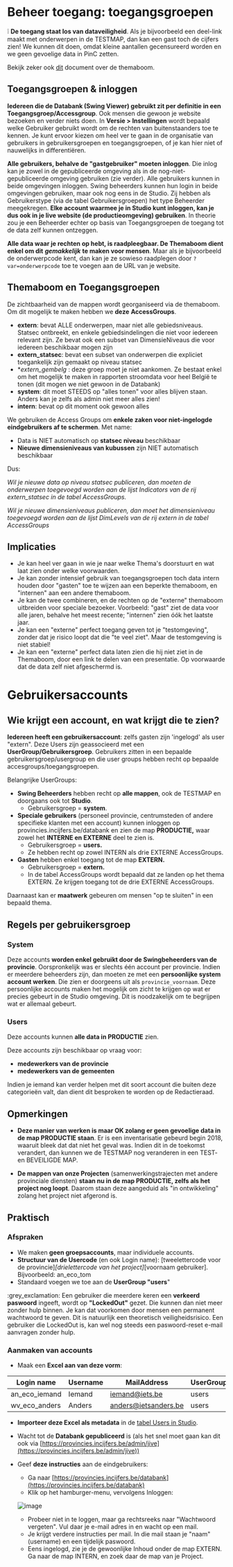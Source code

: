 
# Beheer toegang: toegangsgroepen

❕ **De toegang staat los van dataveiligheid**. Als je bijvoorbeeld een deel-link maakt met onderwerpen in de TESTMAP, dan kan een gast toch de cijfers zien! We kunnen dit doen, omdat kleine aantallen gecensureerd worden en we geen gevoelige data in PinC zetten.

Bekijk zeker ook [dit](https://github.com/provinciesincijfers/JiveDocumentation/blob/master/05.%20Themaboom%20-%20Toegang%20beheren/De%20themaboom.md) document over de themaboom.

## Toegangsgroepen &amp; inloggen

**Iedereen die de Databank (Swing Viewer) gebruikt zit per definitie in een Toegangsgroep/Accessgroup**. Ook mensen die gewoon je website bezoeken en verder niets doen. In **Versie > Instellingen** wordt bepaald welke Gebruiker gebruikt wordt om de rechten van buitenstaanders toe te kennen. Je kunt ervoor kiezen om heel ver te gaan in de organisatie van gebruikers in gebruikersgroepen en toegangsgroepen, of je kan hier niet of nauwelijks in differentiëren.

**Alle gebruikers, behalve de &quot;gastgebruiker&quot; moeten inloggen**. Die inlog kan je zowel in de gepubliceerde omgeving als in de nog-niet-gepubliceerde omgeving gebruiken (zie verder). Alle gebruikers kunnen in beide omgevingen inloggen. Swing beheerders kunnen hun login in beide omgevingen gebruiken, maar ook nog eens in de Studio. Zij hebben als Gebruikerstype (via de tabel Gebruikersgroepen) het type Beheerder meegekregen. **Elke account waarmee je in Studio kunt inloggen, kan je dus ook in je live website (de productieomgeving) gebruiken**. In theorie zou je een Beheerder echter op basis van Toegangsgroepen de toegang tot de data zelf kunnen ontzeggen.

**Alle data waar je rechten op hebt, is raadpleegbaar. De Themaboom dient enkel om dit** ***gemakkelijk*** **te maken voor mensen**. Maar als je bijvoorbeeld de onderwerpcode kent, dan kan je ze sowieso raadplegen door `?var=onderwerpcode` toe te voegen aan de URL van je website.

## Themaboom en Toegangsgroepen

De zichtbaarheid van de mappen wordt georganiseerd via de themaboom. Om dit mogelijk te maken hebben we **deze**  **AccessGroups**.

- **extern**: bevat ALLE onderwerpen, maar niet alle gebiedsniveaus. Statsec ontbreekt, en enkele gebiedsindelingen die niet voor iedereen relevant zijn. Ze bevat ook een subset van DimensieNiveaus die voor iedereen beschikbaar mogen zijn
- **extern\_statsec**: bevat een subset van onderwerpen die expliciet toegankelijk zijn gemaakt op niveau statsec
- **extern\_gembelg* : deze groep moet je niet aankomen. Ze bestaat enkel om het mogelijk te maken in rapporten stroomdata voor heel België te tonen (dit mogen we niet gewoon in de Databank)
- **system**: dit moet STEEDS op &quot;alles tonen&quot; voor alles blijven staan. Anders kan je zelfs als admin niet meer alles zien!
- **intern**: bevat op dit moment ook gewoon alles

We gebruiken de Access Groups om **enkele zaken voor niet-ingelogde eindgebruikers af te schermen**. Met name:

- Data is NIET automatisch op **statsec niveau** beschikbaar
- **Nieuwe dimensieniveaus van kubussen** zijn NIET automatisch beschikbaar

Dus:

_Wil je nieuwe data op niveau_ _statsec publiceren, dan moeten de onderwerpen toegevoegd worden aan de lijst Indicators van de rij extern\_statsec in de tabel AccessGroups._

_Wil je nieuwe dimensieniveaus publiceren, dan moet het dimensieniveau_ _toegevoegd worden aan de lijst DimLevels van de rij extern in de tabel AccessGroups_

## Implicaties

- Je kan heel ver gaan in wie je naar welke Thema&#39;s doorstuurt en wat laat zien onder welke voorwaarden.
- Je kan zonder intensief gebruik van toegangsgroepen toch data intern houden door &quot;gasten&quot; toe te wijzen aan een beperkte themaboom, en &quot;internen&quot; aan een andere themaboom.
- Je kan de twee combineren, en de rechten op de &quot;externe&quot; themaboom uitbreiden voor speciale bezoeker. Voorbeeld: &quot;gast&quot; ziet de data voor alle jaren, behalve het meest recente; &quot;internen&quot; zien óók het laatste jaar.
- Je kan een &quot;externe&quot; perfect toegang geven tot je &quot;testomgeving&quot;, zonder dat je risico loopt dat die &quot;te veel ziet&quot;. Maar de testomgeving is niet stabiel!
- Je kan een &quot;externe&quot; perfect data laten zien die hij niet ziet in de Themaboom, door een link te delen van een presentatie. Op voorwaarde dat de data zelf niet afgeschermd is.


# Gebruikersaccounts

## Wie krijgt een account, en wat krijgt die te zien?

**Iedereen heeft een gebruikersaccount**: zelfs gasten zijn &#39;ingelogd&#39; als user &quot;extern&quot;. Deze Users zijn geassocieerd met een **UserGroup/Gebruikersgroep**.
Gebruikers zitten in een bepaalde gebruikersgroep/usergroup en die user groups hebben recht op bepaalde accesgroups/toegangsgroepen.

Belangrijke UserGroups:

- **Swing Beheerders** hebben recht op **alle mappen**, ook de TESTMAP en doorgaans ook tot **Studio**.
  - Gebruikersgroep = **system**.
- **Speciale gebruikers** (personeel provincie, centrumsteden of andere specifieke klanten met een account) kunnen inloggen op provincies.incijfers.be/databank en zien de map **PRODUCTIE,** waar zowel het **INTERNE en EXTERNE** deel te zien is.
  - Gebruikersgroep = **users.**
  - Ze hebben recht op zowel INTERN als drie EXTERNE AccessGroups.
- **Gasten** hebben enkel toegang tot de map **EXTERN.**
  - Gebruikersgroep = **extern.**
  - In de tabel AccessGroups wordt bepaald dat ze landen op het thema EXTERN. Ze krijgen toegang tot de drie EXTERNE AccessGroups. 

Daarnaast kan er **maatwerk** gebeuren om mensen &quot;op te sluiten&quot; in een bepaald thema.




## Regels per gebruikersgroep

### System

Deze accounts **worden enkel gebruikt door de Swingbeheerders van de provincie**. Oorspronkelijk was er slechts één account per provincie. Indien er meerdere beheerders zijn, dan moeten ze met een **persoonlijke system account werken**. Die zien er doorgeens uit als `provincie_voornaam`. 
Deze persoonlijke accounts maken het mogelijk om zicht te krijgen op wat er precies gebeurt in de Studio omgeving. Dit is noodzakelijk om te begrijpen wat er allemaal gebeurt.


### Users

Deze accounts kunnen **alle data in PRODUCTIE** zien.

Deze accounts zijn beschikbaar op vraag voor:
- **medewerkers van de provincie**
- **medewerkers van de gemeenten**

Indien je iemand kan verder helpen met dit soort account die buiten deze categorieën valt, dan dient dit besproken te worden op de Redactieraad.

## Opmerkingen

- **Deze manier van werken is maar OK zolang er geen gevoelige data in de map PRODUCTIE staan**. Er is een inventarisatie gebeurd begin 2018, waaruit bleek dat dat niet het geval was. Indien dit in de toekomst verandert, dan kunnen we de TESTMAP nog veranderen in een TEST- en BEVEILIGDE MAP.

- **De mappen van onze Projecten** (samenwerkingstrajecten met andere provinciale diensten) **staan nu in de map PRODUCTIE, zelfs als het project nog loopt**. Daarom staan deze aangeduid als &quot;in ontwikkeling&quot; zolang het project niet afgerond is.

## Praktisch

### Afspraken

- We maken **geen groepsaccounts**, maar individuele accounts.
- **Structuur van de Usercode** (en ook Login name): [tweelettercode voor de provincie]_[drielettercode van het project]_[voornaam gebruiker]. Bijvoorbeeld: an\_eco\_tom
- Standaard voegen we toe aan de **UserGroup &quot;users**&quot;

:grey\_exclamation: Een gebruiker die meerdere keren een **verkeerd paswoord** ingeeft, wordt op **&quot;LockedOut&quot;** gezet. Die kunnen dan niet meer zonder hulp binnen. Je kan dat voorkomen door mensen een permanent wachtwoord te geven. Dit is natuurlijk een theoretisch veiligheidsrisico. Een gebruiker die LockedOut is, kan wel nog steeds een paswoord-reset e-mail aanvragen zonder hulp.

### Aanmaken van accounts

- Maak een **Excel aan van deze vorm**:

| **Login name** | **Username** | **MailAddress** | **UserGroup** | **Usercode** |
| --- | --- | --- | --- | --- |
| an\_eco\_iemand | Iemand | [iemand@iets.be](mailto:iemand@iets.be) | users | an\_eco\_iemand |
| wv\_eco\_anders | Anders | [anders@ietsanders.be](mailto:anders@ietsanders.be) | users | wv\_eco\_anders |

- **Importeer deze Excel als metadata** in de [tabel Users in Studio](https://provincies.incijfers.be/Admin/Studio/Table?tableName=User).
- Wacht tot de **Databank gepubliceerd** is (als het snel moet gaan kan dit ook via [https://provincies.incijfers.be/admin/jive](https://provincies.incijfers.be/admin/jive))
- Geef **deze instructies** aan de eindgebruikers:
  - Ga naar [https://provincies.incijfers.be/databank](https://provincies.incijfers.be/databank)
  - Klik op het hamburger-menu, vervolgens Inloggen:

  ![image](https://user-images.githubusercontent.com/77432663/113412718-4c1af500-93b9-11eb-8c77-ee01282eb15d.png)

  - Probeer niet in te loggen, maar ga rechtsreeks naar &quot;Wachtwoord vergeten&quot;. Vul daar je e-mail adres in en wacht op een mail.
  - Je krijgt verdere instructies per mail. In die mail staan je &quot;naam&quot; (username) en een tijdelijk paswoord.
  - Eens ingelogd, zie je de gewoonlijke Inhoud onder de map EXTERN. Ga naar de map INTERN, en zoek daar de map van je Project.


